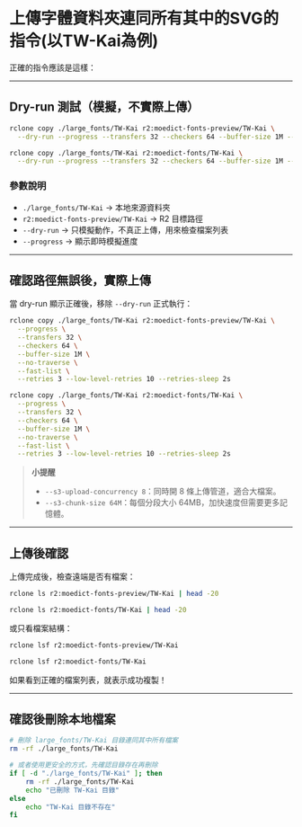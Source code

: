 # 上傳字體資料夾連同所有其中的SVG的指令(以TW-Kai為例)

正確的指令應該是這樣：

---

## **Dry-run 測試（模擬，不實際上傳）**

```bash
rclone copy ./large_fonts/TW-Kai r2:moedict-fonts-preview/TW-Kai \
  --dry-run --progress --transfers 32 --checkers 64 --buffer-size 1M --no-traverse --fast-list
```

```bash
rclone copy ./large_fonts/TW-Kai r2:moedict-fonts/TW-Kai \
  --dry-run --progress --transfers 32 --checkers 64 --buffer-size 1M --no-traverse --fast-list
```

### **參數說明**

* `./large_fonts/TW-Kai` → 本地來源資料夾
* `r2:moedict-fonts-preview/TW-Kai` → R2 目標路徑
* `--dry-run` → 只模擬動作，不真正上傳，用來檢查檔案列表
* `--progress` → 顯示即時模擬進度

---

## **確認路徑無誤後，實際上傳**

當 dry-run 顯示正確後，移除 `--dry-run` 正式執行：

```bash
rclone copy ./large_fonts/TW-Kai r2:moedict-fonts-preview/TW-Kai \
  --progress \
  --transfers 32 \
  --checkers 64 \
  --buffer-size 1M \
  --no-traverse \
  --fast-list \
  --retries 3 --low-level-retries 10 --retries-sleep 2s
```

```bash
rclone copy ./large_fonts/TW-Kai r2:moedict-fonts/TW-Kai \
  --progress \
  --transfers 32 \
  --checkers 64 \
  --buffer-size 1M \
  --no-traverse \
  --fast-list \
  --retries 3 --low-level-retries 10 --retries-sleep 2s
```

> **小提醒**
>
> * `--s3-upload-concurrency 8`：同時開 8 條上傳管道，適合大檔案。
> * `--s3-chunk-size 64M`：每個分段大小 64MB，加快速度但需要更多記憶體。

---

## **上傳後確認**

上傳完成後，檢查遠端是否有檔案：

```bash
rclone ls r2:moedict-fonts-preview/TW-Kai | head -20
```


```bash
rclone ls r2:moedict-fonts/TW-Kai | head -20
```

或只看檔案結構：

```bash
rclone lsf r2:moedict-fonts-preview/TW-Kai
```


```bash
rclone lsf r2:moedict-fonts/TW-Kai
```

如果看到正確的檔案列表，就表示成功複製！


---

## **確認後刪除本地檔案**

```bash
# 刪除 large_fonts/TW-Kai 目錄連同其中所有檔案
rm -rf ./large_fonts/TW-Kai

# 或者使用更安全的方式，先確認目錄存在再刪除
if [ -d "./large_fonts/TW-Kai" ]; then
    rm -rf ./large_fonts/TW-Kai
    echo "已刪除 TW-Kai 目錄"
else
    echo "TW-Kai 目錄不存在"
fi
```

